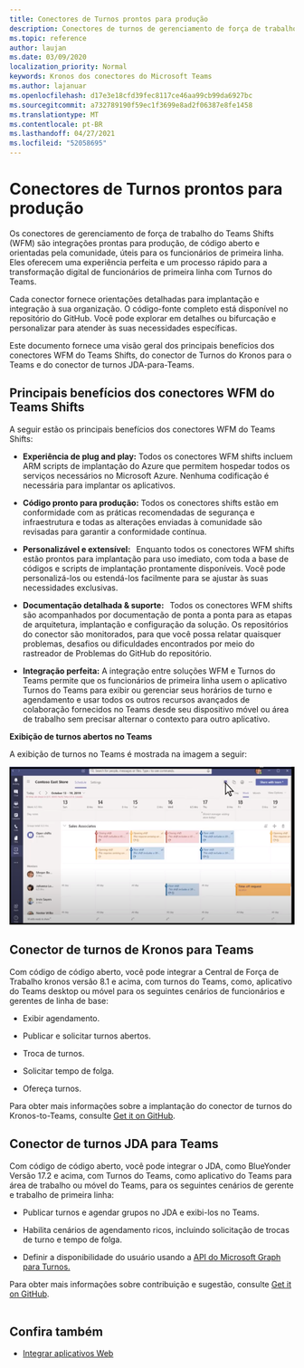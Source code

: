 ```yaml
---
title: Conectores de Turnos prontos para produção
description: Conectores de turnos de gerenciamento de força de trabalho para o Teams
ms.topic: reference
author: laujan
ms.date: 03/09/2020
localization_priority: Normal
keywords: Kronos dos conectores do Microsoft Teams
ms.author: lajanuar
ms.openlocfilehash: d17e3e18cfd39fec8117ce46aa99cb99da6927bc
ms.sourcegitcommit: a732789190f59ec1f3699e8ad2f06387e8fe1458
ms.translationtype: MT
ms.contentlocale: pt-BR
ms.lasthandoff: 04/27/2021
ms.locfileid: "52058695"
---
```

# <a name="production-ready-shifts-connectors"></a>Conectores de Turnos prontos para produção  

Os conectores de gerenciamento de força de trabalho do Teams Shifts (WFM) são integrações prontas para produção, de código aberto e orientadas pela comunidade, úteis para os funcionários de primeira linha. Eles oferecem uma experiência perfeita e um processo rápido para a transformação digital de funcionários de primeira linha com Turnos do Teams. 

Cada conector fornece orientações detalhadas para implantação e integração à sua organização. O código-fonte completo está disponível no repositório do GitHub. Você pode explorar em detalhes ou bifurcação e personalizar para atender às suas necessidades específicas.   

Este documento fornece uma visão geral dos principais benefícios dos conectores WFM do Teams Shifts, do conector de Turnos do Kronos para o Teams e do conector de turnos JDA-para-Teams.

## <a name="key-benefits-of-teams-shifts-wfm-connectors"></a>Principais benefícios dos conectores WFM do Teams Shifts

A seguir estão os principais benefícios dos conectores WFM do Teams Shifts:

* **Experiência de plug and play:** Todos os conectores WFM shifts incluem ARM scripts de implantação do Azure que permitem hospedar todos os serviços necessários no Microsoft Azure. Nenhuma codificação é necessária para implantar os aplicativos.

* **Código pronto para produção:** Todos os conectores shifts estão em conformidade com as práticas recomendadas de segurança e infraestrutura e todas as alterações enviadas à comunidade são revisadas para garantir a conformidade contínua.

* **Personalizável e extensível:**   Enquanto todos os conectores WFM shifts estão prontos para implantação para uso imediato, com toda a base de códigos e scripts de implantação prontamente disponíveis. Você pode personalizá-los ou estendá-los facilmente para se ajustar às suas necessidades exclusivas.

* **Documentação detalhada & suporte:**   Todos os conectores WFM shifts são acompanhados por documentação de ponta a ponta para as etapas de arquitetura, implantação e configuração da solução. Os repositórios do conector são monitorados, para que você possa relatar quaisquer problemas, desafios ou dificuldades encontrados por meio do rastreador de Problemas do GitHub do repositório.

* **Integração perfeita:** A integração entre soluções WFM e Turnos do Teams permite que os funcionários de primeira linha usem o aplicativo Turnos do Teams para exibir ou gerenciar seus horários de turno e agendamento e usar todos os outros recursos avançados de colaboração fornecidos no Teams desde seu dispositivo móvel ou área de trabalho sem precisar alternar o contexto para outro aplicativo.  

**Exibição de turnos abertos no Teams** 

A exibição de turnos no Teams é mostrada na imagem a seguir: 

![Abrir turnos no Teams](../assets/images/teams-open-shifts-view.png)

## <a name="kronos-to-teams-shifts-connector"></a>Conector de turnos de Kronos para Teams

Com código de código aberto, você pode integrar a Central de Força de Trabalho kronos versão 8.1 e acima, com turnos do Teams, como, aplicativo do Teams desktop ou móvel para os seguintes cenários de funcionários e gerentes de linha de base:

* Exibir agendamento.

* Publicar e solicitar turnos abertos.

* Troca de turnos.

* Solicitar tempo de folga.

* Ofereça turnos.

Para obter mais informações sobre a implantação do conector de turnos do Kronos-to-Teams, consulte [Get it on GitHub](https://aka.ms/KronosShiftsConnector).

## <a name="jda-to-teams-shifts-connector"></a>Conector de turnos JDA para Teams

Com código de código aberto, você pode integrar o JDA, como BlueYonder Versão 17.2 e acima, com Turnos do Teams, como aplicativo do Teams para área de trabalho ou móvel do Teams, para os seguintes cenários de gerente e trabalho de primeira linha:

* Publicar turnos e agendar grupos no JDA e exibi-los no Teams.

* Habilita cenários de agendamento ricos, incluindo solicitação de trocas de turno e tempo de folga.

* Definir a disponibilidade do usuário usando a [API do Microsoft Graph para Turnos.](/graph/api/resources/shift?view=graph-rest-beta&preserve-view=true)

Para obter mais informações sobre contribuição e sugestão, consulte [Get it on GitHub](https://aka.ms/JDAShiftsConnector).</br></br>

## <a name="see-also"></a>Confira também

- [Integrar aplicativos Web](~/samples/integrate-web-apps-overview.md)

